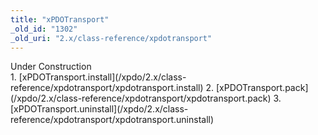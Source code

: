 ```yaml
---
title: "xPDOTransport"
_old_id: "1302"
_old_uri: "2.x/class-reference/xpdotransport"
---
```


<div class="note">Under Construction</div>1. [xPDOTransport.install](/xpdo/2.x/class-reference/xpdotransport/xpdotransport.install)
2. [xPDOTransport.pack](/xpdo/2.x/class-reference/xpdotransport/xpdotransport.pack)
3. [xPDOTransport.uninstall](/xpdo/2.x/class-reference/xpdotransport/xpdotransport.uninstall)